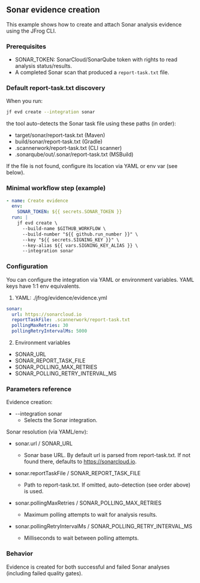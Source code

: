 ## Sonar evidence creation

This example shows how to create and attach Sonar analysis evidence using the JFrog CLI.

### Prerequisites
- SONAR_TOKEN: SonarCloud/SonarQube token with rights to read analysis status/results.
- A completed Sonar scan that produced a `report-task.txt` file.

### Default report-task.txt discovery
When you run:
```bash
jf evd create --integration sonar
```
the tool auto-detects the Sonar task file using these paths (in order):
- target/sonar/report-task.txt (Maven)
- build/sonar/report-task.txt (Gradle)
- .scannerwork/report-task.txt (CLI scanner)
- .sonarqube/out/.sonar/report-task.txt (MSBuild)

If the file is not found, configure its location via YAML or env var (see below).

### Minimal workflow step (example)
```yaml
- name: Create evidence
  env:
    SONAR_TOKEN: ${{ secrets.SONAR_TOKEN }}
  run: |
    jf evd create \
      --build-name $GITHUB_WORKFLOW \
      --build-number "${{ github.run_number }}" \
      --key "${{ secrets.SIGNING_KEY }}" \
      --key-alias ${{ vars.SIGNING_KEY_ALIAS }} \
      --integration sonar
```

### Configuration
You can configure the integration via YAML or environment variables. YAML keys have 1:1 env equivalents.

1) YAML: ./jfrog/evidence/evidence.yml
```yaml
sonar:
  url: https://sonarcloud.io
  reportTaskFile: .scannerwork/report-task.txt
  pollingMaxRetries: 30
  pollingRetryIntervalMs: 5000
```

2) Environment variables
- SONAR_URL
- SONAR_REPORT_TASK_FILE
- SONAR_POLLING_MAX_RETRIES
- SONAR_POLLING_RETRY_INTERVAL_MS

### Parameters reference
Evidence creation:

- --integration sonar
  - Selects the Sonar integration.

Sonar resolution (via YAML/env):

- sonar.url / SONAR_URL
  - Sonar base URL. By default url is parsed from report-task.txt. If not found there, defaults to https://sonarcloud.io.

- sonar.reportTaskFile / SONAR_REPORT_TASK_FILE
  - Path to report-task.txt. If omitted, auto-detection (see order above) is used.

- sonar.pollingMaxRetries / SONAR_POLLING_MAX_RETRIES
  - Maximum polling attempts to wait for analysis results.

- sonar.pollingRetryIntervalMs / SONAR_POLLING_RETRY_INTERVAL_MS
  - Milliseconds to wait between polling attempts.

### Behavior
Evidence is created for both successful and failed Sonar analyses (including failed quality gates).
